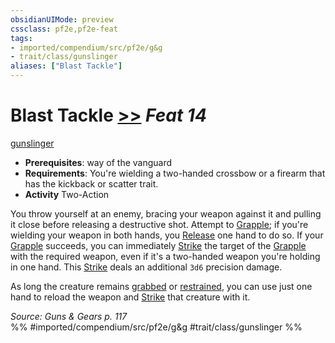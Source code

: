 ```yaml
---
obsidianUIMode: preview
cssclass: pf2e,pf2e-feat
tags:
- imported/compendium/src/pf2e/g&g
- trait/class/gunslinger
aliases: ["Blast Tackle"]
---
```

# Blast Tackle  [>>](chapter-9-playing-the-game.md#Actions "Two-Action") *Feat 14*  
[gunslinger](rules/traits/gunslinger-g-g.md)  

- **Prerequisites**: way of the vanguard
- **Requirements**: You're wielding a two-handed crossbow or a firearm that has the kickback or scatter trait.
- **Activity** Two-Action

You throw yourself at an enemy, bracing your weapon against it and pulling it close before releasing a destructive shot. Attempt to [Grapple](rules/actions/grapple.md); if you're wielding your weapon in both hands, you [Release](release.md) one hand to do so. If your [Grapple](rules/actions/grapple.md) succeeds, you can immediately [Strike](strike.md) the target of the [Grapple](rules/actions/grapple.md) with the required weapon, even if it's a two-handed weapon you're holding in one hand. This [Strike](strike.md) deals an additional `3d6` precision damage.

As long the creature remains [grabbed](conditions.md#Grabbed) or [restrained](conditions.md#Restrained), you can use just one hand to reload the weapon and [Strike](strike.md) that creature with it.

*Source: Guns & Gears p. 117*  
%% #imported/compendium/src/pf2e/g&g #trait/class/gunslinger %%